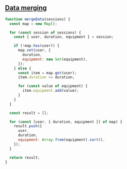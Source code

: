 ## [Data merging](https://www.greatfrontend.com/interviews/study/gfe75/questions/javascript/data-merging)

<!-- notecardId: 1739454836934 -->

```js
function mergeData(sessions) {
  const map = new Map();

  for (const session of sessions) {
    const { user, duration, equipment } = session;

    if (!map.has(user)) {
      map.set(user, {
        duration,
        equipment: new Set(equipment),
      });
    } else {
      const item = map.get(user);
      item.duration += duration;

      for (const value of equipment) {
        item.equipment.add(value);
      }
    }
  }

  const result = [];

  for (const [user, { duration, equipment }] of map) {
    result.push({
      user,
      duration,
      equipment: Array.from(equipment).sort(),
    });
  }

  return result;
}
```
